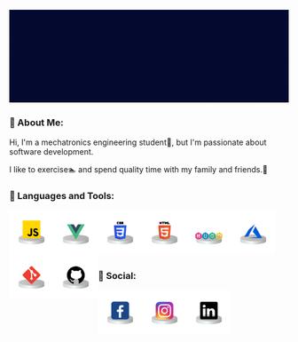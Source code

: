 ![Título](./assets/Final.gif)

### 🚶 About Me:

Hi, I'm a mechatronics engineering student🔧, but I'm passionate about software development.

I like to exercise🏊 and spend quality time with my family and friends.🔋
### 🔨 Languages and Tools:

<a href="js" target="_blank"> <img align="left" alt="JavaScript" height ="80px"  src="./assets/javascript.png"> </a>

<a href="vue" target="_blank"> <img align="left" alt="vue" height ="80px" src="./assets/vue.png"></a>

<a href="css" target="_blank"><img align="left" alt="css" height ="80px" src="./assets/css.png"></a>

<a href="html" target="_blank"> <img src="./assets/html.png" align="left" alt="html" height='80px'/> </a>

<a href="hugo" target="_blank"> <img src="./assets/goHugo.png" align="left" alt="hugo" height='80px'/> </a>

<a href="azure" target="_blank"> <img src="./assets/azure.png" align="left" alt="azure" height='80px'/> </a>

<a href="git" target="_blank"> <img src="./assets/git.png" align="left" alt="git" height='80px'/> </a>

<a href="github" target="_blank"> <img src="./assets/github.png" align="left" alt="github" height='80px'/> </a>

<br>
<br>
<br>
<br>
<br>



### 🍍 Social:

<a href="https://www.facebook.com/Ulises.Fidel.Ornelas" target="_blank"> <img align="left" alt="fb" height ="80px"  src="./assets/facebook.png"> </a>

<a href="https://www.instagram.com/ulises_ornelasr/" target="_blank"> <img align="left" alt="ig" height ="80px"  src="./assets/instagram.png"> </a>

<a href="www.linkedin.com/in/ulises-ornelas" target="_blank"> <img align="left" alt="linkedin" height ="80px"  src="./assets/linkedin.png"> </a>
